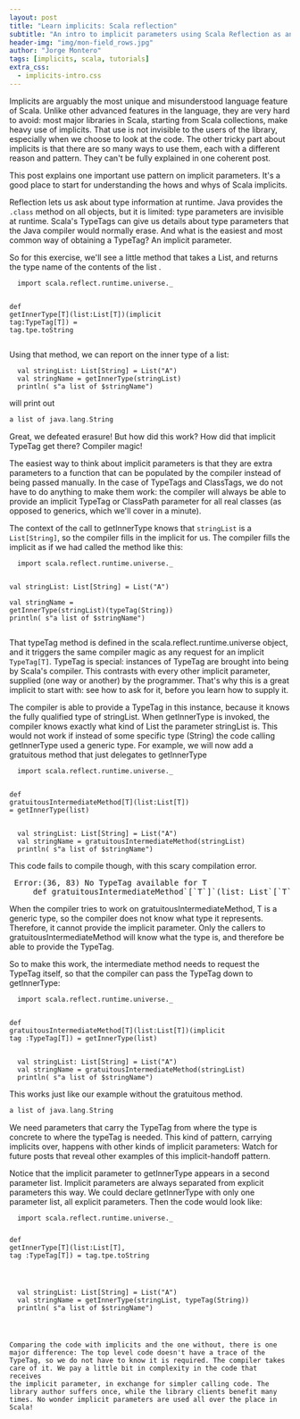 ```yaml
---
layout: post
title: "Learn implicits: Scala reflection"
subtitle: "An intro to implicit parameters using Scala Reflection as an example"
header-img: "img/mon-field_rows.jpg"
author: "Jorge Montero"
tags: [implicits, scala, tutorials]
extra_css:
  - implicits-intro.css
---
```


Implicits are arguably <span class="banana">the most</span> unique and
misunderstood language feature of Scala.  Unlike other advanced features in the
language, they are very hard to avoid: most major libraries in Scala, starting
from Scala collections, make heavy use of implicits. That use is not invisible
to the users of the library, especially when we choose to look at the code. The
other tricky part about implicits is that there are so many ways to use them,
each with a different reason and pattern.  They can't be fully explained in one
coherent post.

This post explains one important use pattern on implicit parameters. It's a
good place to start for understanding the hows and whys of Scala implicits.

Reflection lets us ask about type information at runtime.  Java provides the
`.class` method on all objects, but it is limited: type parameters are
invisible at runtime.  Scala's TypeTags can give us details about type
parameters that the Java compiler would normally erase.  And what is the
easiest and most common way of obtaining a TypeTag? An implicit parameter.

So for this exercise, we'll see <span class="get-inner-type">a little
method</span> that takes a List, and returns the <span class="type-name">type
name</span> of the <span class="T"> contents of the list</span> .

<div class="highlight"><pre><code class="language-scala" data-lang="scala">  import scala.reflect.runtime.universe._

  def <span class="get-inner-type">getInnerType[<span class="T">T</span>]</span>(list:List[<span class="T">T</span>])(implicit tag:TypeTag[<span class="T">T</span>]) = tag.<span class="type-name">tpe.toString</span>
</code></pre></div>

Using that method, we can report on the inner type of a list:

<div class="highlight"><pre><code class="language-scala" data-lang="scala">  val stringList: List[String] = List("A")
  val stringName = <span class="get-inner-type">getInnerType</span>(stringList)
  println( s"a list of $stringName")
</code></pre></div>

will print out

```scala
a list of java.lang.String
```

Great, we defeated erasure! But how did this work? How did that
implicit TypeTag get there? Compiler magic!

The easiest way to think about implicit parameters is that they are
extra parameters to a function that can be populated by the compiler
instead of being passed manually. In the case of TypeTags and
ClassTags, we do not have to do anything to make them work: the
compiler will always be able to provide an implicit TypeTag or
ClassPath parameter for all real classes (as opposed to generics,
which we'll cover in a minute).

The context of the call to getInnerType knows that `stringList` is a
`List[String]`, so the compiler fills in the implicit for us.  The
compiler fills the implicit as if we had called the method like this:

<div class="highlight"><pre><code class="language-scala" data-lang="scala">  import scala.reflect.runtime.universe._

  val stringList: List[String] = List("A")   
  val stringName = <span class="get-inner-type">getInnerType</span>(stringList)<span class="T">(typeTag(String))</span>
  println( s"a list of $stringName")
</code></pre></div>

That typeTag method is defined in the scala.reflect.runtime.universe
object, and it triggers the same compiler magic as any request for an
implicit `TypeTag[T]`.  TypeTag is special: instances of TypeTag are
brought into being by Scala's compiler. This contrasts with every
other implicit parameter, supplied (one way or another) by the
programmer. That's why this is a great implicit to start with: see how
to ask for it, before you learn how to supply it.

The compiler is able to provide a TypeTag in this instance, because it
knows the fully qualified type of stringList.  When getInnerType is
invoked, the compiler knows exactly what kind of List the parameter
stringList is.  This would not work if instead of some specific type
(String) the code calling <span
class="get-inner-type">getInnerType</span> used a <span
class="T">generic type</span>.  For example, we will now add a <span
class="grm">gratuitous method</span> that just delegates to <span
class="get-inner-type">getInnerType</span>

<div class="highlight"><pre><code class="language-scala" data-lang="scala">  import scala.reflect.runtime.universe._

  def <span class="grm">gratuitousIntermediateMethod</span>[<span class="T">T</span>](list:List[<span class="T">T</span>]) = <span class="get-inner-type">getInnerType</span>(list)
</code></pre></div>

<div class="highlight"><pre><code class="language-scala" data-lang="scala">  val stringList: List[String] = List("A") 
  val stringName = <span class="grm">gratuitousIntermediateMethod</span>(stringList)
  println( s"a list of $stringName")
</code></pre></div>

This code fails to compile though, with this scary compilation error.

<div class="highlight"><pre> Error:(36, 83) No TypeTag available for T
     def gratuitousIntermediateMethod`[`T`]`(list: List`[`T`]`) = getInnerType(list)
</pre></div>

When the compiler tries to work on gratuitousIntermediateMethod, <span
class="T">T</span> is a generic type, so the compiler does not know
what type it represents.  Therefore, it cannot provide the implicit
parameter.  Only the callers to gratuitousIntermediateMethod will know
what the type is, and therefore be able to provide the TypeTag.

So to make this work, the intermediate method needs to request the
TypeTag itself, so that the compiler can pass the TypeTag down to
getInnerType:

<div class="highlight"><pre><code class="language-scala" data-lang="scala">  import scala.reflect.runtime.universe._

  def <span class="grm">gratuitousIntermediateMethod</span>[<span class="T">T</span>](list:List[<span class="T">T</span>])(implicit tag :TypeTag[<span class="T">T</span>]) =
     getInnerType(list)
</code></pre></div>

<div class="highlight"><pre><code class="language-scala" data-lang="scala">  val stringList: List[String] = List("A") 
  val stringName = <span class="grm">gratuitousIntermediateMethod</span>(stringList)
  println( s"a list of $stringName")
</code></pre></div>

This works just like our example without the gratuitous method.

```scala
a list of java.lang.String
```

We need parameters that carry the TypeTag from where the type is
concrete to where the typeTag is needed.  This kind of pattern,
carrying implicits over, happens with other kinds of implicit
parameters: Watch for future posts that reveal other examples of this
implicit-handoff pattern.

Notice that the implicit parameter to getInnerType appears in a second
parameter list.  Implicit parameters are always separated from
explicit parameters this way. We could declare getInnerType with only
one parameter list, all explicit parameters. Then the code would look
like:

<div class="highlight"><pre><code class="language-scala" data-lang="scala">  import scala.reflect.runtime.universe._

  def getInnerType[<span class="T">T</span>](list:List[<span class="T">T</span>], tag :TypeTag[<span class="T">T</span>]) = tag.tpe.toString
</pre></div>

<div class="highlight"><pre>
  val stringList: List[String] = List("A")
  val stringName = getInnerType(stringList, typeTag(String))
  println( s"a list of $stringName")
</pre></div>

Comparing the code with implicits and the one without, there is one
major difference: The top level code doesn't have a trace of the
TypeTag, so we do not have to know it is required. The compiler takes
care of it. We pay a little bit in complexity in the code that
receives the implicit parameter, in exchange for simpler calling code.
The library author suffers once, while the library clients benefit
many times.  No wonder implicit parameters are used all over the place
in Scala!
